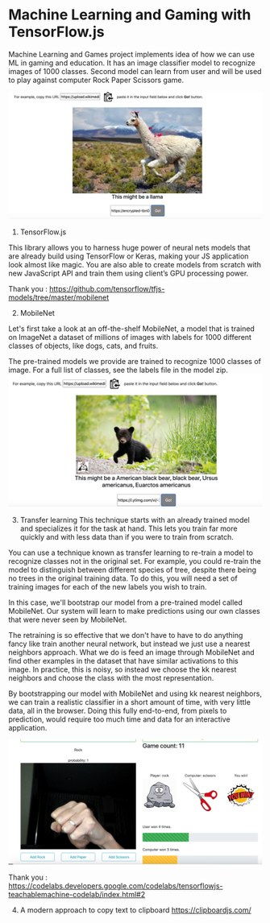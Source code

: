 # Machine Learning and Gaming with TensorFlow.js

Machine Learning and Games project implements idea of how we can use ML in gaming and education. It has an image classifier model to recognize images of 1000 classes. Second model can learn from user and will be used to play against computer Rock Paper Scissors game.

![Screenshot](Screenshots/1.png)

1. TensorFlow.js

This library allows you to harness huge power of neural nets models that are already build using TensorFlow or Keras, making your JS application look almost like magic. You are also able to create models from scratch with new JavaScript API and train them using client’s GPU processing power.

Thank you : https://github.com/tensorflow/tfjs-models/tree/master/mobilenet

2. MobileNet

Let's first take a look at an off-the-shelf MobileNet, a model that is trained on ImageNet a dataset of millions of images with labels for 1000 different classes of objects, like dogs, cats, and fruits.

The pre-trained models we provide are trained to recognize 1000 classes of image. For a full list of classes, see the labels file in the model zip.
![Screenshot](Screenshots/2.png)

3. Transfer learning
   This technique starts with an already trained model and specializes it for the task at hand. This lets you train far more quickly and with less data than if you were to train from scratch.

You can use a technique known as transfer learning to re-train a model to recognize classes not in the original set. For example, you could re-train the model to distinguish between different species of tree, despite there being no trees in the original training data. To do this, you will need a set of training images for each of the new labels you wish to train.

In this case, we'll bootstrap our model from a pre-trained model called MobileNet. Our system will learn to make predictions using our own classes that were never seen by MobileNet.

The retraining is so effective that we don't have to have to do anything fancy like train another neural network, but instead we just use a nearest neighbors approach. What we do is feed an image through MobileNet and find other examples in the dataset that have similar activations to this image. In practice, this is noisy, so instead we choose the kk nearest neighbors and choose the class with the most representation.

By bootstrapping our model with MobileNet and using kk nearest neighbors, we can train a realistic classifier in a short amount of time, with very little data, all in the browser. Doing this fully end-to-end, from pixels to prediction, would require too much time and data for an interactive application.

![Screenshot](Screenshots/3.png)

Thank you : https://codelabs.developers.google.com/codelabs/tensorflowjs-teachablemachine-codelab/index.html#2

4. A modern approach to copy text to clipboard
   https://clipboardjs.com/
